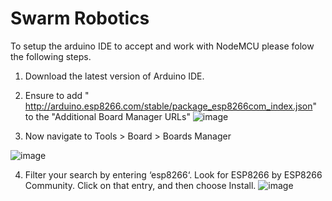 # Swarm Robotics

To setup the arduino IDE to accept and work with NodeMCU please folow the following steps.
1. Download the latest version of Arduino IDE.
2. Ensure to add " http://arduino.esp8266.com/stable/package_esp8266com_index.json" to the "Additional Board Manager URLs"
![image](https://user-images.githubusercontent.com/46614308/234530880-fcad030d-04a1-4185-bb73-fa1a5c004607.png)

3. Now navigate to Tools > Board > Boards Manager

![image](https://user-images.githubusercontent.com/46614308/234531016-d7c7c952-8d80-4a40-bb27-dc8ef1632d80.png)

4. Filter your search by entering ‘esp8266‘. Look for ESP8266 by ESP8266 Community. Click on that entry, and then choose Install.
![image](https://user-images.githubusercontent.com/46614308/234531098-c600bc12-ddf1-449d-a7db-e8b8c5e4ad2a.png)
